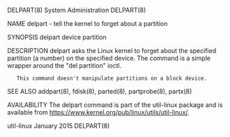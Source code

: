 DELPART(8)                                                                                  System Administration                                                                                  DELPART(8)

NAME
       delpart - tell the kernel to forget about a partition

SYNOPSIS
       delpart device partition

DESCRIPTION
       delpart asks the Linux kernel to forget about the specified partition (a number) on the specified device.  The command is a simple wrapper around the "del partition" ioctl.

       This command doesn't manipulate partitions on a block device.

SEE ALSO
       addpart(8), fdisk(8), parted(8), partprobe(8), partx(8)

AVAILABILITY
       The delpart command is part of the util-linux package and is available from https://www.kernel.org/pub/linux/utils/util-linux/.

util-linux                                                                                       January 2015                                                                                      DELPART(8)
